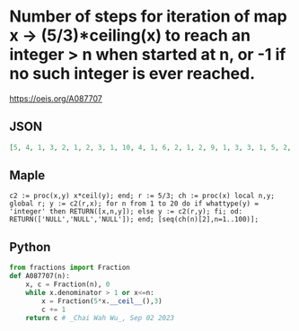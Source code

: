 # Number of steps for iteration of map x \-\> \(5/3\)\*ceiling\(x\) to reach an integer \> n when started at n, or \-1 if no such integer is ever reached\.
https://oeis.org/A087707
## JSON
```JSON
[5, 4, 1, 3, 2, 1, 2, 3, 1, 10, 4, 1, 6, 2, 1, 2, 9, 1, 3, 3, 1, 5, 2, 1, 2, 5, 1, 4, 8, 1, 3, 2, 1, 2, 3, 1, 4, 12, 1, 5, 2, 1, 2, 4, 1, 3, 3, 1, 7, 2, 1, 2, 4, 1, 5, 6, 1, 3, 2, 1, 2, 3, 1, 11, 5, 1, 4, 2, 1, 2, 6, 1, 3, 3, 1, 4, 2, 1, 2, 5, 1, 6, 4, 1, 3, 2, 1, 2, 3, 1, 6, 4, 1, 5, 2, 1, 2, 5, 1, 3]
```
## Maple
```Maple
c2 := proc(x,y) x*ceil(y); end; r := 5/3; ch := proc(x) local n,y; global r; y := c2(r,x); for n from 1 to 20 do if whattype(y) = 'integer' then RETURN([x,n,y]); else y := c2(r,y); fi; od: RETURN(['NULL','NULL','NULL']); end; [seq(ch(n)[2],n=1..100)];
```
## Python
```Python
from fractions import Fraction
def A087707(n):
    x, c = Fraction(n), 0
    while x.denominator > 1 or x<=n:
        x = Fraction(5*x.__ceil__(),3)
        c += 1
    return c # _Chai Wah Wu_, Sep 02 2023
```
